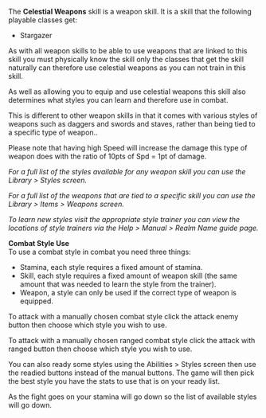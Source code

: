 ---
---
The **Celestial Weapons** skill is a weapon skill. It is a skill that the following playable classes get:

*   Stargazer

As with all weapon skills to be able to use weapons that are linked to this skill you must physically know the skill only the classes that get the skill naturally can therefore use celestial weapons as you can not train in this skill.

As well as allowing you to equip and use celestial weapons this skill also determines what styles you can learn and therefore use in combat.

This is different to other weapon skills in that it comes with various styles of weapons such as daggers and swords and staves, rather than being tied to a specific type of weapon..

Please note that having high Speed will increase the damage this type of weapon does with the ratio of 10pts of Spd = 1pt of damage.

_For a full list of the styles available for any weapon skill you can use the Library > Styles screen._

_For a full list of the weapons that are tied to a specific skill you can use the Library > Items > Weapons screen._

_To learn new styles visit the appropriate style trainer you can view the locations of style trainers via the Help > Manual > Realm Name guide page._

**Combat Style Use**  
To use a combat style in combat you need three things:

*   Stamina, each style requires a fixed amount of stamina.
*   Skill, each style requires a fixed amount of weapon skill (the same amount that was needed to learn the style from the trainer).
*   Weapon, a style can only be used if the correct type of weapon is equipped.

To attack with a manually chosen combat style click the attack enemy button then choose which style you wish to use.

To attack with a manually chosen ranged combat style click the attack with ranged button then choose which style you wish to use.

You can also ready some styles using the Abilities > Styles screen then use the readied buttons instead of the manual buttons. The game will then pick the best style you have the stats to use that is on your ready list.

As the fight goes on your stamina will go down so the list of available styles will go down.